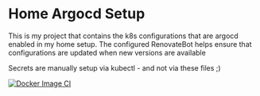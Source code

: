 # Home Argocd Setup

This is my project that contains the k8s configurations that are argocd enabled in my home setup.
The configured RenovateBot helps ensure that configurations are updated when new versions are available

Secrets are manually setup via kubectl - and not via these files ;)

[![Docker Image CI](https://github.com/Rasmus256/DDOExplorer/actions/workflows/docker-image.yml/badge.svg?branch=main)](https://github.com/Rasmus256/DDOExplorer/actions/workflows/docker-image.yml)
